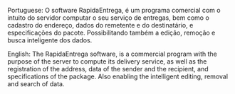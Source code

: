 Portuguese: 
    O software RapidaEntrega, é um programa comercial com o intuito do servidor computar o seu serviço de entregas, bem como o cadastro do endereço, dados do remetente e do destinatário, e especificações do pacote. Possibilitando também a edição, remoção e busca inteligente dos dados.
  
  
English: 
    The RapidaEntrega software, is a commercial program with the purpose of the server to compute its delivery service, as well as the registration of the address, data of the sender and the recipient, and specifications of the package. Also enabling the intelligent editing, removal and search of data.
